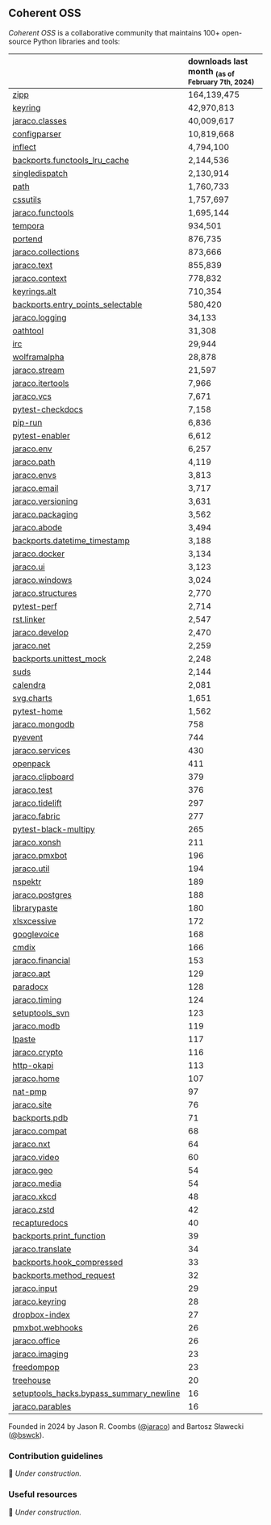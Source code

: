 ## Coherent OSS

_Coherent OSS_ is a collaborative community that maintains 100+ open-source Python libraries and tools:

|                                                                                                              | downloads last month <sub>(as of February 7th, 2024)</sub>   |
|:-------------------------------------------------------------------------------------------------------------|:-------------------------------------------------------------|
| [zipp](https://github.com/jaraco/zipp)                                                                       | 164,139,475                                                  |
| [keyring](https://github.com/jaraco/keyring)                                                                 | 42,970,813                                                   |
| [jaraco.classes](https://github.com/jaraco/jaraco.classes)                                                   | 40,009,617                                                   |
| [configparser](https://github.com/jaraco/configparser/)                                                      | 10,819,668                                                   |
| [inflect](https://github.com/jaraco/inflect)                                                                 | 4,794,100                                                    |
| [backports.functools_lru_cache](https://github.com/jaraco/backports.functools_lru_cache)                     | 2,144,536                                                    |
| [singledispatch](https://github.com/jaraco/singledispatch)                                                   | 2,130,914                                                    |
| [path](https://github.com/jaraco/path)                                                                       | 1,760,733                                                    |
| [cssutils](https://github.com/jaraco/cssutils)                                                               | 1,757,697                                                    |
| [jaraco.functools](https://github.com/jaraco/jaraco.functools)                                               | 1,695,144                                                    |
| [tempora](https://github.com/jaraco/tempora)                                                                 | 934,501                                                      |
| [portend](https://github.com/jaraco/portend)                                                                 | 876,735                                                      |
| [jaraco.collections](https://github.com/jaraco/jaraco.collections)                                           | 873,666                                                      |
| [jaraco.text](https://github.com/jaraco/jaraco.text)                                                         | 855,839                                                      |
| [jaraco.context](https://github.com/jaraco/jaraco.context)                                                   | 778,832                                                      |
| [keyrings.alt](https://github.com/jaraco/keyrings.alt)                                                       | 710,354                                                      |
| [backports.entry_points_selectable](https://github.com/jaraco/backports.entry_points_selectable)             | 580,420                                                      |
| [jaraco.logging](https://github.com/jaraco/jaraco.logging)                                                   | 34,133                                                       |
| [oathtool](https://github.com/jaraco/oathtool)                                                               | 31,308                                                       |
| [irc](https://github.com/jaraco/irc)                                                                         | 29,944                                                       |
| [wolframalpha](https://github.com/jaraco/wolframalpha)                                                       | 28,878                                                       |
| [jaraco.stream](https://github.com/jaraco/jaraco.stream)                                                     | 21,597                                                       |
| [jaraco.itertools](https://github.com/jaraco/jaraco.itertools)                                               | 7,966                                                        |
| [jaraco.vcs](https://github.com/jaraco/jaraco.vcs)                                                           | 7,671                                                        |
| [pytest-checkdocs](https://github.com/jaraco/pytest-checkdocs)                                               | 7,158                                                        |
| [pip-run](https://github.com/jaraco/pip-run)                                                                 | 6,836                                                        |
| [pytest-enabler](https://github.com/jaraco/pytest-enabler)                                                   | 6,612                                                        |
| [jaraco.env](https://github.com/jaraco/jaraco.env)                                                           | 6,257                                                        |
| [jaraco.path](https://github.com/jaraco/jaraco.path)                                                         | 4,119                                                        |
| [jaraco.envs](https://github.com/jaraco/jaraco.envs)                                                         | 3,813                                                        |
| [jaraco.email](https://github.com/jaraco/jaraco.email)                                                       | 3,717                                                        |
| [jaraco.versioning](https://github.com/jaraco/jaraco.versioning)                                             | 3,631                                                        |
| [jaraco.packaging](https://github.com/jaraco/jaraco.packaging)                                               | 3,562                                                        |
| [jaraco.abode](https://github.com/jaraco/jaraco.abode)                                                       | 3,494                                                        |
| [backports.datetime_timestamp](https://github.com/jaraco/backports.datetime_timestamp)                       | 3,188                                                        |
| [jaraco.docker](https://github.com/jaraco/jaraco.docker)                                                     | 3,134                                                        |
| [jaraco.ui](https://github.com/jaraco/jaraco.ui)                                                             | 3,123                                                        |
| [jaraco.windows](https://github.com/jaraco/jaraco.windows)                                                   | 3,024                                                        |
| [jaraco.structures](https://github.com/jaraco/jaraco.structures)                                             | 2,770                                                        |
| [pytest-perf](https://github.com/jaraco/pytest-perf)                                                         | 2,714                                                        |
| [rst.linker](https://github.com/jaraco/rst.linker)                                                           | 2,547                                                        |
| [jaraco.develop](https://github.com/jaraco/jaraco.develop)                                                   | 2,470                                                        |
| [jaraco.net](https://github.com/jaraco/jaraco.net)                                                           | 2,259                                                        |
| [backports.unittest_mock](https://github.com/jaraco/backports.unittest_mock)                                 | 2,248                                                        |
| [suds](https://github.com/jaraco/suds)                                                                       | 2,144                                                        |
| [calendra](https://github.com/jaraco/calendra)                                                               | 2,081                                                        |
| [svg.charts](https://github.com/jaraco/svg.charts)                                                           | 1,651                                                        |
| [pytest-home](https://github.com/jaraco/pytest-home)                                                         | 1,562                                                        |
| [jaraco.mongodb](https://github.com/jaraco/jaraco.mongodb)                                                   | 758                                                          |
| [pyevent](https://github.com/jaraco/pyevent)                                                                 | 744                                                          |
| [jaraco.services](https://github.com/jaraco/jaraco.services)                                                 | 430                                                          |
| [openpack](https://github.com/jaraco/openpack)                                                               | 411                                                          |
| [jaraco.clipboard](https://github.com/jaraco/jaraco.clipboard)                                               | 379                                                          |
| [jaraco.test](https://github.com/jaraco/jaraco.test)                                                         | 376                                                          |
| [jaraco.tidelift](https://github.com/jaraco/jaraco.tidelift)                                                 | 297                                                          |
| [jaraco.fabric](https://github.com/jaraco/jaraco.fabric)                                                     | 277                                                          |
| [pytest-black-multipy](https://github.com/jaraco/pytest-black-multipy)                                       | 265                                                          |
| [jaraco.xonsh](https://github.com/jaraco/jaraco.xonsh)                                                       | 211                                                          |
| [jaraco.pmxbot](https://github.com/jaraco/jaraco.pmxbot)                                                     | 196                                                          |
| [jaraco.util](https://github.com/jaraco/jaraco.util)                                                         | 194                                                          |
| [nspektr](https://github.com/jaraco/nspektr)                                                                 | 189                                                          |
| [jaraco.postgres](https://github.com/jaraco/jaraco.postgres)                                                 | 188                                                          |
| [librarypaste](https://github.com/jaraco/librarypaste)                                                       | 180                                                          |
| [xlsxcessive](https://github.com/jaraco/xlsxcessive)                                                         | 172                                                          |
| [googlevoice](https://github.com/jaraco/googlevoice)                                                         | 168                                                          |
| [cmdix](https://github.com/jaraco/cmdix)                                                                     | 166                                                          |
| [jaraco.financial](https://github.com/jaraco/jaraco.financial)                                               | 153                                                          |
| [jaraco.apt](https://github.com/jaraco/jaraco.apt)                                                           | 129                                                          |
| [paradocx](https://github.com/jaraco/paradocx)                                                               | 128                                                          |
| [jaraco.timing](https://github.com/jaraco/jaraco.timing)                                                     | 124                                                          |
| [setuptools_svn](https://github.com/jaraco/setuptools_svn)                                                   | 123                                                          |
| [jaraco.modb](https://github.com/jaraco/jaraco.modb)                                                         | 119                                                          |
| [lpaste](https://github.com/jaraco/lpaste)                                                                   | 117                                                          |
| [jaraco.crypto](https://github.com/jaraco/jaraco.crypto)                                                     | 116                                                          |
| [http-okapi](https://github.com/jaraco/http-okapi)                                                           | 113                                                          |
| [jaraco.home](https://github.com/jaraco/jaraco.home)                                                         | 107                                                          |
| [nat-pmp](https://github.com/jaraco/nat-pmp)                                                                 | 97                                                           |
| [jaraco.site](https://github.com/jaraco/jaraco.site)                                                         | 76                                                           |
| [backports.pdb](https://github.com/jaraco/backports.pdb)                                                     | 71                                                           |
| [jaraco.compat](https://github.com/jaraco/jaraco.compat)                                                     | 68                                                           |
| [jaraco.nxt](https://github.com/jaraco/jaraco.nxt)                                                           | 64                                                           |
| [jaraco.video](https://github.com/jaraco/jaraco.video)                                                       | 60                                                           |
| [jaraco.geo](https://github.com/jaraco/jaraco.geo)                                                           | 54                                                           |
| [jaraco.media](https://github.com/jaraco/jaraco.media)                                                       | 54                                                           |
| [jaraco.xkcd](https://github.com/jaraco/jaraco.xkcd)                                                         | 48                                                           |
| [jaraco.zstd](https://github.com/jaraco/jaraco.zstd)                                                         | 42                                                           |
| [recapturedocs](https://github.com/jaraco/recapturedocs)                                                     | 40                                                           |
| [backports.print_function](https://github.com/jaraco/backports.print_function)                               | 39                                                           |
| [jaraco.translate](https://github.com/jaraco/jaraco.translate)                                               | 34                                                           |
| [backports.hook_compressed](https://github.com/jaraco/backports.hook_compressed)                             | 33                                                           |
| [backports.method_request](https://github.com/jaraco/backports.method_request)                               | 32                                                           |
| [jaraco.input](https://github.com/jaraco/jaraco.input)                                                       | 29                                                           |
| [jaraco.keyring](https://github.com/jaraco/jaraco.keyring)                                                   | 28                                                           |
| [dropbox-index](https://github.com/jaraco/dropbox-index)                                                     | 27                                                           |
| [pmxbot.webhooks](https://github.com/jaraco/pmxbot.webhooks)                                                 | 26                                                           |
| [jaraco.office](https://github.com/jaraco/jaraco.office)                                                     | 26                                                           |
| [jaraco.imaging](https://github.com/jaraco/jaraco.imaging)                                                   | 23                                                           |
| [freedompop](https://github.com/jaraco/freedompop)                                                           | 23                                                           |
| [treehouse](https://github.com/jaraco/treehouse)                                                             | 20                                                           |
| [setuptools_hacks.bypass_summary_newline](https://github.com/jaraco/setuptools_hacks.bypass_summary_newline) | 16                                                           |
| [jaraco.parables](https://github.com/jaraco/jaraco.parables)                                                 | 16                                                           |

Founded in 2024 by Jason R. Coombs ([@jaraco](https://github.com/jaraco)) and Bartosz Sławecki ([@bswck](https://github.com/bswck)).

### Contribution guidelines
🚧 _Under construction._

### Useful resources
🚧 _Under construction._
<!--

**Here are some ideas to get you started:**

🙋‍♀️ A short introduction - what is your organization all about?
🌈 Contribution guidelines - how can the community get involved?
👩‍💻 Useful resources - where can the community find your docs? Is there anything else the community should know?
🍿 Fun facts - what does your team eat for breakfast?
🧙 Remember, you can do mighty things with the power of [Markdown](https://docs.github.com/github/writing-on-github/getting-started-with-writing-and-formatting-on-github/basic-writing-and-formatting-syntax)
-->
